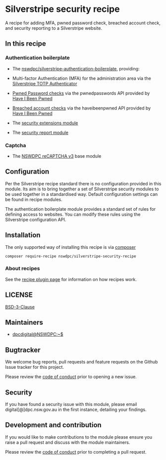 # Silverstripe security recipe

A recipe for adding MFA, pwned password check, breached account check, and security reporting to a Silverstripe website.

## In this recipe 

### Authentication boilerplate

+ The [nswdpc/silverstripe-authentication-boilerplate](https://github.com/nswdpc/silverstripe-authentication-boilerplate), providing:

 + Multi-factor Authentication (MFA) for the administration area via the [Silverstripe TOTP Authenticator](https://github.com/silverstripe/silverstripe-totp-authenticator)
 + [Pwned Password checks](nswdpc/silverstripe-pwnage-hinter) via the pwnedpasswords API provided by [Have I Been Pwned](https://haveibeenpwned.com)
 + [Breached account checks](nswdpc/silverstripe-pwnage-hinter) via the haveibeenpwned API provided by [Have I Been Pwned](https://haveibeenpwned.com)
 + The [security extensions module](https://github.com/silverstripe/silverstripe-security-extensions)
 + The [security report module](https://github.com/silverstripe/silverstripe-securityreport)

### Captcha

+ The [NSWDPC reCAPTCHA v3](https://github.com/nswdpc/silverstripe-recaptcha-v3) base module


## Configuration

Per the Silverstripe recipe standard there is no configuration provided in this module. Its aim is to bring together a set of Silverstripe security modules to be used together in a standardised way. Default configuration settings can be found in recipe modules.

The authentication boilerplate module provides a standard set of rules for defining access to websites. You can modify these rules using the Silverstripe configuration API.

## Installation

The only supported way of installing this recipe is via [composer](https://getcomposer.org)

```
composer require-recipe nswdpc/silverstripe-security-recipe
```
### About recipes

See the [recipe plugin page](https://github.com/silverstripe/recipe-plugin) for information on how recipes work.

## LICENSE

[BSD-3-Clause](./LICENSE.md)

## Maintainers

+ [dpcdigital@NSWDPC:~$](https://dpc.nsw.gov.au)

## Bugtracker

We welcome bug reports, pull requests and feature requests on the Github Issue tracker for this project.

Please review the [code of conduct](./code-of-conduct.md) prior to opening a new issue.

## Security

If you have found a security issue with this module, please email digital[@]dpc.nsw.gov.au in the first instance, detailing your findings.

## Development and contribution

If you would like to make contributions to the module please ensure you raise a pull request and discuss with the module maintainers.

Please review the [code of conduct](./code-of-conduct.md) prior to completing a pull request.
